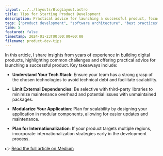```yaml
---
layout: ../../layouts/BlogLayout.astro
title: Tips for Starting Product Development
description: Practical advice for launching a successful product, focusing on technical strategy and long-term scalability.
tags: ["product development", "software architecture", "best practices"]
time: 5
featured: false
timestamp: 2024-01-23T00:00:00+00:00
filename: product-dev-tips
---
```


In this article, I share insights from years of experience in building digital products, highlighting common challenges and offering practical advice for launching a successful product. Key takeaways include:

- **Understand Your Tech Stack**: Ensure your team has a strong grasp of the chosen technologies to avoid technical debt and facilitate scalability.

- **Limit External Dependencies**: Be selective with third-party libraries to minimize maintenance overhead and potential issues with unmaintained packages.

- **Modularize Your Application**: Plan for scalability by designing your application in modular components, allowing for easier updates and maintenance.

- **Plan for Internationalization**: If your product targets multiple regions, incorporate internationalization strategies early in the development process.

👉 [Read the full article on Medium](https://medium.com/@jesussanzdev/tips-for-starting-product-development-f1ce086999ef)
